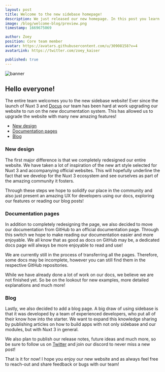 ```yaml
---
layout: post
title: Welcome to the new sidebase homepage!
description: We just released our new homepage. In this post you learn about the new features.
image: /blog/welcome-blog/preview.png
timestamp: 1669675069

author: Zoey
position: Core team member
avatar: https://avatars.githubusercontent.com/u/30908158?v=4
avatarLink: https://twitter.com/zoey_kaiser

published: true
---
```


![banner](/blog/welcome-blog/banner.png)

## Hello everyone!

The entire team welcomes you to the new sidebase website! Ever since the launch of Nuxt 3 and [Docus](https://docus.dev)
our team has been hard at work upgrading our website to run on the new documentation system.
This has allowed us to upgrade the website with many new amazing features!

- [New design](#new-design)
- [Documentation pages](#documentation-pages)
- [Blog](#blog)

### New design
The first major difference is that we completely redesigned our entire website. We have taken a lot of inspiration of the
new art style selected for Nuxt 3 and accompanying official websites. This will hopefully underline the fact
that we develop for the Nuxt 3 ecosystem and see ourselves as part of the amazing community it fosters.

Through these steps we hope to solidify our place in the community and also just present an amazing UX for developers using our 
docs, exploring our features or reading our blog posts!

### Documentation pages
In addition to completely redesigning the page, we also decided to move our documentation from GitHub to an official documentation page.
Through this switch we hope to make reading our documentation easier and more enjoyable. We all know that as good as docs on GitHub may be,
a dedicated docs page will always be more enjoyable to read and use!

We are currently still in the process of transferring all the pages. Therefore, some docs may be incomplete, however you can still find them in the 
respective GitHub repositories.

While we have already done a lot of work on our docs, we believe we are not finished yet. So be on the lookout for new examples, more detailed explanations 
and much more!

### Blog
Lastly, we also decided to add a blog page. A big draw of using sidebase is that it was developed by a team of experienced developers, 
who put all of their know how into the starter. We want to expand this knowledge sharing by publishing articles on how to build apps with not only
sidebase and our modules, but with Nuxt 3 in general. 

We also plan to publish our release notes, future ideas and much more, so be sure to follow us on [Twitter](https://twitter.com/sidebase_io) and join our discord
to never miss a new post!

That is it for now! I hope you enjoy our new website and as always feel free to reach-out and share feedback or bugs with our team!

